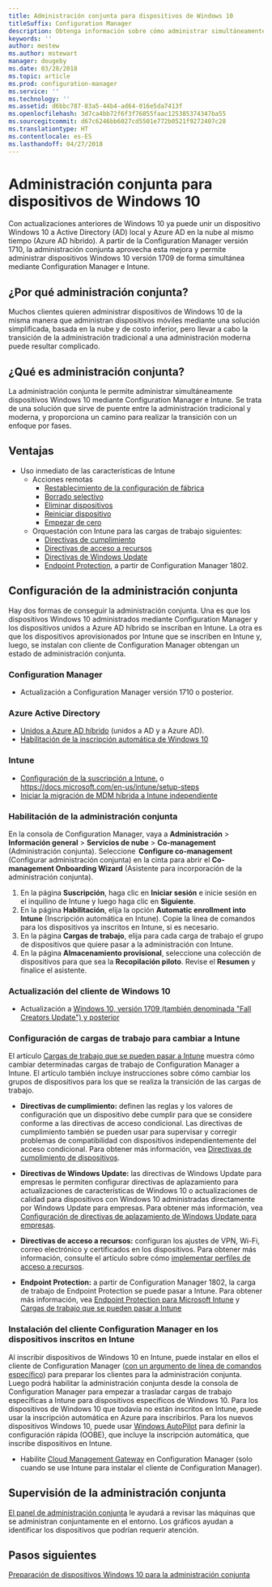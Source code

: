 ```yaml
---
title: Administración conjunta para dispositivos de Windows 10
titleSuffix: Configuration Manager
description: Obtenga información sobre cómo administrar simultáneamente dispositivos Windows 10 mediante Configuration Manager y Microsoft Intune.
keywords: ''
author: mestew
ms.author: mstewart
manager: dougeby
ms.date: 03/28/2018
ms.topic: article
ms.prod: configuration-manager
ms.service: ''
ms.technology: ''
ms.assetid: d6bbc787-83a5-44b4-ad64-016e5da7413f
ms.openlocfilehash: 3d7ca4bb72f6f3f76855faac125385374347ba55
ms.sourcegitcommit: d67c6246bb6027cd5501e772b0521f9272407c28
ms.translationtype: HT
ms.contentlocale: es-ES
ms.lasthandoff: 04/27/2018
---
```

# <a name="co-management-for-windows-10-devices"></a>Administración conjunta para dispositivos de Windows 10    
 Con actualizaciones anteriores de Windows 10 ya puede unir un dispositivo Windows 10 a Active Directory (AD) local y Azure AD en la nube al mismo tiempo (Azure AD híbrido). A partir de la Configuration Manager versión 1710, la administración conjunta aprovecha esta mejora y permite administrar dispositivos Windows 10 versión 1709 de forma simultánea mediante Configuration Manager e Intune. <!-- 1350871 -->
## <a name="why-co-management"></a>¿Por qué administración conjunta?
Muchos clientes quieren administrar dispositivos de Windows 10 de la misma manera que administran dispositivos móviles mediante una solución simplificada, basada en la nube y de costo inferior, pero llevar a cabo la transición de la administración tradicional a una administración moderna puede resultar complicado.  
## <a name="what-is-co-management"></a>¿Qué es administración conjunta?
La administración conjunta le permite administrar simultáneamente dispositivos Windows 10 mediante Configuration Manager e Intune. Se trata de una solución que sirve de puente entre la administración tradicional y moderna, y proporciona un camino para realizar la transición con un enfoque por fases.

## <a name="benefits"></a>Ventajas 
- Uso inmediato de las características de Intune 
    - Acciones remotas
        - [Restablecimiento de la configuración de fábrica](https://docs.microsoft.com/intune/devices-wipe#factory-reset)
        - [Borrado selectivo](https://docs.microsoft.com/intune/apps-selective-wipe)
        - [Eliminar dispositivos](https://docs.microsoft.com/intune/devices-wipe#delete-devices-from-the-azure-active-directory-portal)
        - [Reiniciar dispositivo](https://docs.microsoft.com/intune/device-restart)
        - [Empezar de cero](https://docs.microsoft.com/intune/device-fresh-start)
    - Orquestación con Intune para las cargas de trabajo siguientes:
        - [Directivas de cumplimiento](https://docs.microsoft.com/intune/device-compliance-get-started)
        - [Directivas de acceso a recursos](https://docs.microsoft.com/intune/device-profiles)
        - [Directivas de Windows Update](https://docs.microsoft.com/intune/windows-update-for-business-configure)
        - [Endpoint Protection](https://docs.microsoft.com/en-us/intune/endpoint-protection-windows-10), a partir de Configuration Manager 1802. <!-- 1357365 -->
    
## <a name="how-to-configure-co-management"></a>Configuración de la administración conjunta
Hay dos formas de conseguir la administración conjunta. Una es que los dispositivos Windows 10 administrados mediante Configuration Manager y los dispositivos unidos a Azure AD híbrido se inscriban en Intune. La otra es que los dispositivos aprovisionados por Intune que se inscriben en Intune y, luego, se instalan con cliente de Configuration Manager obtengan un estado de administración conjunta.

### <a name="configuration-manager"></a>**Configuration Manager**
 -  Actualización a Configuration Manager versión 1710 o posterior.


### <a name="azure-active-directory"></a>**Azure Active Directory**
  - [Unidos a Azure AD híbrido](https://docs.microsoft.com/azure/active-directory/device-management-hybrid-azuread-joined-devices-setup) (unidos a AD y a Azure AD).
  - [Habilitación de la inscripción automática de Windows 10](https://docs.microsoft.com/intune/windows-enroll)


### <a name="intune"></a>**Intune**
 - [Configuración de la suscripción a Intune.](/sccm/mdm/deploy-use/configure-intune-subscription) o https://docs.microsoft.com/en-us/intune/setup-steps
 - [Iniciar la migración de MDM híbrida a Intune independiente](/sccm/mdm/deploy-use/migrate-hybridmdm-to-intunesa)


### <a name="enable-co-management"></a>Habilitación de la administración conjunta 
 En la consola de Configuration Manager, vaya a **Administración** > **Información general** > **Servicios de nube** > **Co-management** (Administración conjunta). Seleccione  **Configure co-management** (Configurar administración conjunta) en la cinta para abrir el **Co-management Onboarding Wizard** (Asistente para incorporación de la administración conjunta). 
   
1. En la página **Suscripción**, haga clic en **Iniciar sesión** e inicie sesión en el inquilino de Intune y luego haga clic en **Siguiente**.    
2. En la página **Habilitación**, elija la opción **Automatic enrollment into Intune** (Inscripción automática en Intune). Copie la línea de comandos para los dispositivos ya inscritos en Intune, si es necesario. 
3. En la página **Cargas de trabajo**, elija para cada carga de trabajo el grupo de dispositivos que quiere pasar a la administración con Intune.
4. En la página **Almacenamiento provisional**, seleccione una colección de dispositivos para que sea la **Recopilación piloto**. Revise el **Resumen** y finalice el asistente. 

### <a name="upgrade-windows-10-client"></a>Actualización del cliente de Windows 10
- Actualización a [Windows 10, versión 1709 (también denominada "Fall Creators Update") y posterior](/sccm/osd/deploy-use/manage-windows-as-a-service)

### <a name="configure-workloads-to-switch-to-intune"></a>Configuración de cargas de trabajo para cambiar a Intune 
El artículo [Cargas de trabajo que se pueden pasar a Intune](/sccm/core/clients/manage/co-management-switch-workloads#Workloads-able-to-be-transitioned-to-Intune) muestra cómo cambiar determinadas cargas de trabajo de Configuration Manager a Intune. El artículo también incluye instrucciones sobre cómo cambiar los grupos de dispositivos para los que se realiza la transición de las cargas de trabajo.

- **Directivas de cumplimiento:** definen las reglas y los valores de configuración que un dispositivo debe cumplir para que se considere conforme a las directivas de acceso condicional. Las directivas de cumplimiento también se pueden usar para supervisar y corregir problemas de compatibilidad con dispositivos independientemente del acceso condicional. Para obtener más información, vea [Directivas de cumplimiento de dispositivos](https://docs.microsoft.com/intune/device-compliance-get-started).  

- **Directivas de Windows Update:** las directivas de Windows Update para empresas le permiten configurar directivas de aplazamiento para actualizaciones de características de Windows 10 o actualizaciones de calidad para dispositivos con Windows 10 administradas directamente por Windows Update para empresas. Para obtener más información, vea [Configuración de directivas de aplazamiento de Windows Update para empresas](https://docs.microsoft.com/intune/windows-update-for-business-configure).  

- **Directivas de acceso a recursos:** configuran los ajustes de VPN, Wi-Fi, correo electrónico y certificados en los dispositivos. Para obtener más información, consulte el artículo sobre cómo [implementar perfiles de acceso a recursos](https://docs.microsoft.com/intune/device-profiles).

- **Endpoint Protection:** a partir de Configuration Manager 1802, la carga de trabajo de Endpoint Protection se puede pasar a Intune. Para obtener más información, vea [Endpoint Protection para Microsoft Intune](https://docs.microsoft.com/en-us/intune/endpoint-protection-windows-10) <!-- 1357365 --> y [Cargas de trabajo que se pueden pasar a Intune](/sccm/core/clients/manage/co-management-switch-workloads#Workloads-able-to-be-transitioned-to-Intune)


### <a name="install-configuration-manager-client-to-the-devices-enrolled-in-intune"></a>Instalación del cliente Configuration Manager en los dispositivos inscritos en Intune
Al inscribir dispositivos de Windows 10 en Intune, puede instalar en ellos el cliente de Configuration Manager ([con un argumento de línea de comandos específico](/sccm/core/clients/manage/co-management-prepare#command-line-to-install-configuration-manager-client)) para preparar los clientes para la administración conjunta. Luego podrá habilitar la administración conjunta desde la consola de Configuration Manager para empezar a trasladar cargas de trabajo específicas a Intune para dispositivos específicos de Windows 10.
Para los dispositivos de Windows 10 que todavía no están inscritos en Intune, puede usar la inscripción automática en Azure para inscribirlos. Para los nuevos dispositivos Windows 10, puede usar [Windows AutoPilot](https://docs.microsoft.com/intune/enrollment-autopilot) para definir la configuración rápida (OOBE), que incluye la inscripción automática, que inscribe dispositivos en Intune.
 - Habilite [Cloud Management Gateway](/sccm/core/clients/manage/manage-clients-internet#cloud-management-gateway) en Configuration Manager (solo cuando se use Intune para instalar el cliente de Configuration Manager).

## <a name="monitor-co-management"></a>Supervisión de la administración conjunta
[El panel de administración conjunta](/sccm/core/clients/manage/co-management-dashboard) le ayudará a revisar las máquinas que se administran conjuntamente en el entorno. Los gráficos ayudan a identificar los dispositivos que podrían requerir atención.


## <a name="next-steps"></a>Pasos siguientes
[Preparación de dispositivos Windows 10 para la administración conjunta](co-management-prepare.md)
